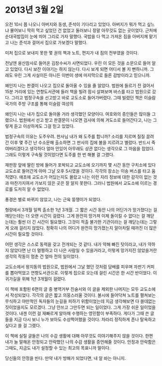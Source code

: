 # 2013년 3월 2일

오전 10시 쯤 나오니 아버지와 동생, 준석이 기다리고 있었다. 아버지가 뭐가 먹고 싶느냐 물어보니 딱히 먹고 싶었던 건 없었고 둘러보니 정말 아무것도 없는 곳이었다. 근처에 순대국밥집이 눈에 띄어 그리로 가자 말했다. 국밥을 다 먹고 가져온 짐을 아버지께 맡기고 나는 준석과 걸어서 집으로 가보겠다 말했다.

미처 집으로 보내지 못한 몇 권의 책과 노트, 편지가 내 짐의 전부였을 것이다.

전날엔 용산참사로 들어온 김창수씨가 사면되었다. 우린 이 모든 것을 소문으로 들어 알고 있었다. 다시 보잔 이야기는 하지 않는다. 다시 보게 되면 어디서 볼 지 뻔하니까. 그래도 우린 그게 사실이든 아니든 이번이 생에 마지막으로 들른 감방이라고 믿으니까.

왜인지 나는 판결이 나오고 집으로 돌아올 수 있을 줄 알았다. 법원에 들르기 전 걸어서 15분 거리에 있는 연향도서관에 들러 책을 빌려 잠시 살펴보며 바스를 타고 법원으로 갔다. 그리고 법정구속을 선고받고 바로 교도소로 들어가버렸다. 그때 빌렸던 책은 이슬람 국가의 주방 구조를 통해 이슬람 여성의 

왜인지 나는 내가 집으로 돌아올 거라 생각했던 모양이다. 여호와의 증인들은 많이들 그랬으니. 법원에서 선고 받고 판결문이 나오면 검사에 의해 겨도소로 들어간다고, 나는 그렇게 듣고 이상하게도 그걸 믿고 있었다.

법정구속의 이유는 도주우려. 판사님 내가 왜 도주를 합니까? 소리를 지르며 질질 끌려간 이후 몇 주간 난 수소문해 출소하면 그 판사의 집에 불을 지르려고 별렀다. 반드시 죽여버리겠다고 생각하다 얼마 안있어 아무래도 상관 없다는 생각으로 그 마음을 접었다. 그래도 이렇게 구속될 것이었다면 도주를 한 번 해볼 걸 그랬다.

재판장 앞에 딸린 방에 들어가 포박되고 교도소에 오기까지 몇 시간 동안 구치소에 있다 교도소로 들어간게 아마 그날 오후 5시였을 것이다. 각각의 장소는 이송 버스를 타고 움직였다. 애초에 교도소가 어딨는지도 몰랐고 나는 이런 지리 정보에 대한 감각이 없는 것과 마찬가지여서 가보지 않은 곳은 잘 알지 못한다. 그러니 법원에서 교도소에 이르는 경로를 도저히 알 수 없었다.

풍경은 별로 바뀌지 않았고, 나는 근육 뚱땡이가 되었다.

형량에서 3개월 일찍 출소한 1년 3개월. 그 짧은 시간 동안 나의 어딘가가 망가졌다는 걸 깨닫는데는 더 오랜 시간이 걸렸다. 그게 완전히 망가져 이제 돌이킬 수 없다는 걸 깨닫는데는 훨씬 더 긴 시간이 필요했다. 그것이 적출 불가한 기관이라는 걸 깨닫는데는 그렇게 오래 걸리지 않았다. 정확히 나의 어디가 완전히 망가졌는지 알아차릴 때까진 더 많은 시간이 필요할 것이다.

어떤 생각은 스스로 동력을 갖고 전개되는 것 같다. 내가 약해 빠진 탓이라고, 내가 약하지 않았다면 난 더 멀쩡하고 더 나은 사람일 수 있을거라고, 이렇게 망가지진 않았을거란 생각의 작동이 멈춘 건 얼마 전의 일이었다.

교도소에서 왕지동의 법원으로, 법원에서 그날 했던 것처럼 담배를 피우며 자판기 커피를 뽑아먹었고 연향도서관으로. 이렇게 집으로 오는데 걸린 시간은 한 시간 반이었다. 이 귀가길을 위해 1년 3개월이 걸렸다.

이 책에 포함된 6편의 글 중 병역거부 진술서와 이 글을 제외한 나머지는 모두 교도소에서 작성되었다. 각각의 글은 짧고 의뭉스러울 것이다. 불시에 들어닥쳐 노트를 펼쳐보는 무식하고 야만적인 독자들의 눈길을 피하기 위함이었는데 지금 생각해보면 다 쓸데없는 짓이었을지도 모르겠다. 그냥 안쓰고 그만두면 되는 일이었다. 그게 가장 쉬운 일이었을 것이다. 내겐 이런 걸 재빠르게 알아채 수행하는 영민함이 부족하다. 게다가 그때 쓴 글들을 지금 다시 보니 누가 보아도 수상쩍어했을 것이다. 차라리 정직하게 존나 탈옥하고 싶다고 쓸 걸 그랬다.

이 책에 실릴 글들은 나의 수감 생활에 대해 아무것도 이야기해주지 않을 것이다. 한편 내가 늘 말해온 안정되고 안락했던 나의 수감 생활을 증언해줄 것이다. 안정과 안락함은 그때도, 지금도 내가 설정할 수 있는 최고의 목표니까 말이다.

당신들의 안정을 빈다.
만약 내가 방해가 되었다면, 내 알 바는 아니지.